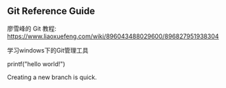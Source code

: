 ## Git Reference Guide
廖雪峰的 Git 教程: https://www.liaoxuefeng.com/wiki/896043488029600/896827951938304

学习windows下的Git管理工具

printf("hello world!")

Creating a new branch is quick.